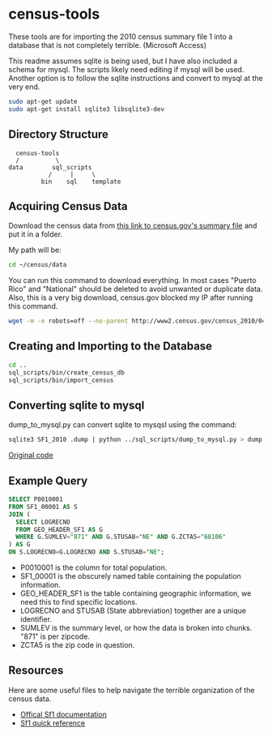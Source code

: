 # census-tools

These tools are for importing the 2010 census summary file 1 into a database that is not completely terrible. (Microsoft Access)

This readme assumes sqlite is being used, but I have also included a schema for mysql. The scripts likely need editing if mysql will be used. Another option is to follow the sqlite instructions and convert to mysql at the very end.

```bash
sudo apt-get update
sudo apt-get install sqlite3 libsqlite3-dev
```

## Directory Structure

```
  census-tools
  /          \
data        sql_scripts
           /     |     \
         bin    sql    template
```

## Acquiring Census Data

Download the census data from [this link to census.gov's summary file](https://www2.census.gov/census_2010/04-Summary_File_1/) and put it in a folder.

My path will be:

```bash
cd ~/census/data
```

You can run this command to download everything. In most cases "Puerto Rico" and "National" should be deleted to avoid unwanted or duplicate data. Also, this is a very big download, census.gov blocked my IP after running this command.

```bash
wget -m -e robots=off --no-parent http://www2.census.gov/census_2010/04-Summary_File_1/
```

## Creating and Importing to the Database

```bash
cd ..
sql_scripts/bin/create_census_db
sql_scripts/bin/import_census
```

## Converting sqlite to mysql

dump_to_mysql.py can convert sqlite to mysqsl using the command:

```bash
sqlite3 SF1_2010 .dump | python ../sql_scripts/dump_to_mysql.py > dump.sql
```

[Original code](http://stackoverflow.com/a/1067365/6731537)

## Example Query

```sql
SELECT P0010001 
FROM SF1_00001 AS S 
JOIN (
  SELECT LOGRECNO
  FROM GEO_HEADER_SF1 AS G
  WHERE G.SUMLEV="871" AND G.STUSAB="NE" AND G.ZCTA5="68106"
) AS G 
ON S.LOGRECNO=G.LOGRECNO AND S.STUSAB="NE";
```

* P0010001 is the column for total population.
* SF1_00001 is the obscurely named table containing the population information.
* GEO_HEADER_SF1 is the table containing geographic information, we need this to find specific locations.
* LOGRECNO and STUSAB (State abbreviation) together are a unique identifier.
* SUMLEV is the summary level, or how the data is broken into chunks. "871" is per zipcode.
* ZCTA5 is the zip code in question.

## Resources

Here are some useful files to help navigate the terrible organization of the census data.

* [Offical Sf1 documentation](http://www.census.gov/prod/cen2010/doc/sf1.pdf)
* [Sf1 quick reference](https://wagda.lib.washington.edu/data/type/census/geodb/metadata/SF1qkRef_2010.pdf)
